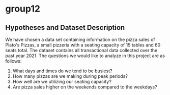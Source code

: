 # group12

## Hypotheses and Dataset Description
We have chosen a data set containing information on the pizza sales of Plato's Pizzas, a small pizzeria with a seating capacity of 15 tables and 60 seats total. The dataset contains all transactional data collected over the past year 2021. The questions we would like to analyze in this project are as follows:

1. What days and times do we tend to be busiest?
2. How many pizzas are we making during peak periods?
3. How well are we utilizing our seating capacity? 
4. Are pizza sales higher on the weekends compared to the weekdays?
